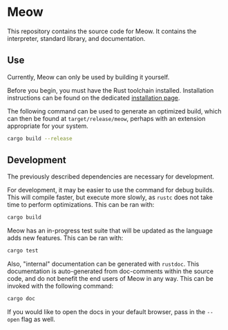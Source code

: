 # Meow

This repository contains the source code for Meow. It contains the interpreter,
standard library, and documentation.

## Use

Currently, Meow can only be used by building it yourself.

Before you begin, you must have the Rust toolchain installed. Installation
instructions can be found on the dedicated
[installation page](https://www.rust-lang.org/tools/install).

The following command can be used to generate an optimized build, which can
then be found at `target/release/meow`, perhaps with an extension appropriate
for your system.

```sh
cargo build --release
```

## Development

The previously described dependencies are necessary for development.

For development, it may be easier to use the command for debug builds. This
will compile faster, but execute more slowly, as `rustc` does not take time to
perform optimizations. This can be ran with:

```sh
cargo build
```

Meow has an in-progress test suite that will be updated as the language adds
new features. This can be ran with:

```sh
cargo test
```

Also, "internal" documentation can be generated with `rustdoc`. This
documentation is auto-generated from doc-comments within the source code, and
do not benefit the end users of Meow in any way. This can be invoked with the
following command:

```sh
cargo doc
```

If you would like to open the docs in your default browser, pass in the
`--open` flag as well.
